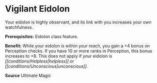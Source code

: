 ﻿---
cssclass: [feats]

---
# Vigilant Eidolon

Your eidolon is highly observant, and its link with you increases your own watchfulness.

**Prerequisites:** Eidolon class feature.

**Benefit:** While your eidolon is within your reach, you gain a +4 bonus on Perception checks. If you have 10 or more ranks in Perception, this bonus increases to +8. This does not apply if your eidolon is _[[conditions/Helpless|helpless]]_ or _[[conditions/Unconscious|unconscious]]_.

**Source** Ultimate Magic